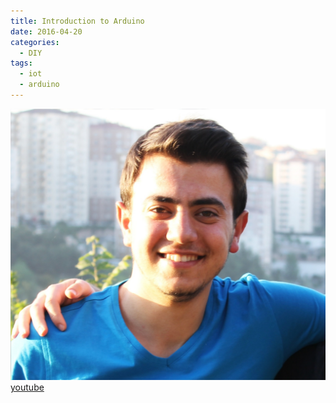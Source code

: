```yaml
---
title: Introduction to Arduino
date: 2016-04-20
categories:
  - DIY
tags:
  - iot
  - arduino
--- 
```

![](images/ben.jpg)
[youtube](https://www.youtube.com/channel/UCImkbwRe3-SZe1DCiJ_1ZlA)


